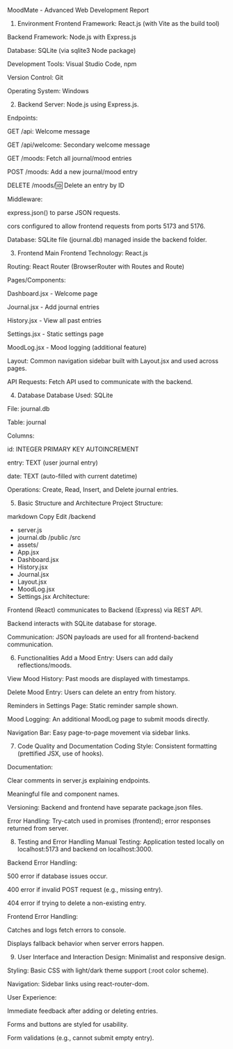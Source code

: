 MoodMate - Advanced Web Development Report
1. Environment
Frontend Framework: React.js (with Vite as the build tool)

Backend Framework: Node.js with Express.js

Database: SQLite (via sqlite3 Node package)

Development Tools: Visual Studio Code, npm

Version Control: Git

Operating System: Windows

2. Backend
Server: Node.js using Express.js.

Endpoints:

GET /api: Welcome message

GET /api/welcome: Secondary welcome message

GET /moods: Fetch all journal/mood entries

POST /moods: Add a new journal/mood entry

DELETE /moods/:id: Delete an entry by ID

Middleware:

express.json() to parse JSON requests.

cors configured to allow frontend requests from ports 5173 and 5176.

Database: SQLite file (journal.db) managed inside the backend folder.

3. Frontend
Main Frontend Technology: React.js

Routing: React Router (BrowserRouter with Routes and Route)

Pages/Components:

Dashboard.jsx - Welcome page

Journal.jsx - Add journal entries

History.jsx - View all past entries

Settings.jsx - Static settings page

MoodLog.jsx - Mood logging (additional feature)

Layout: Common navigation sidebar built with Layout.jsx and used across pages.

API Requests: Fetch API used to communicate with the backend.

4. Database
Database Used: SQLite

File: journal.db

Table: journal

Columns:

id: INTEGER PRIMARY KEY AUTOINCREMENT

entry: TEXT (user journal entry)

date: TEXT (auto-filled with current datetime)

Operations: Create, Read, Insert, and Delete journal entries.

5. Basic Structure and Architecture
Project Structure:

markdown
Copy
Edit
/backend
  - server.js
  - journal.db
/public
/src
  - assets/
  - App.jsx
  - Dashboard.jsx
  - History.jsx
  - Journal.jsx
  - Layout.jsx
  - MoodLog.jsx
  - Settings.jsx
Architecture:

Frontend (React) communicates to Backend (Express) via REST API.

Backend interacts with SQLite database for storage.

Communication: JSON payloads are used for all frontend-backend communication.

6. Functionalities
Add a Mood Entry: Users can add daily reflections/moods.

View Mood History: Past moods are displayed with timestamps.

Delete Mood Entry: Users can delete an entry from history.

Reminders in Settings Page: Static reminder sample shown.

Mood Logging: An additional MoodLog page to submit moods directly.

Navigation Bar: Easy page-to-page movement via sidebar links.

7. Code Quality and Documentation
Coding Style: Consistent formatting (prettified JSX, use of hooks).

Documentation:

Clear comments in server.js explaining endpoints.

Meaningful file and component names.

Versioning: Backend and frontend have separate package.json files.

Error Handling: Try-catch used in promises (frontend); error responses returned from server.

8. Testing and Error Handling
Manual Testing: Application tested locally on localhost:5173 and backend on localhost:3000.

Backend Error Handling:

500 error if database issues occur.

400 error if invalid POST request (e.g., missing entry).

404 error if trying to delete a non-existing entry.

Frontend Error Handling:

Catches and logs fetch errors to console.

Displays fallback behavior when server errors happen.

9. User Interface and Interaction
Design: Minimalist and responsive design.

Styling: Basic CSS with light/dark theme support (:root color scheme).

Navigation: Sidebar links using react-router-dom.

User Experience:

Immediate feedback after adding or deleting entries.

Forms and buttons are styled for usability.

Form validations (e.g., cannot submit empty entry).